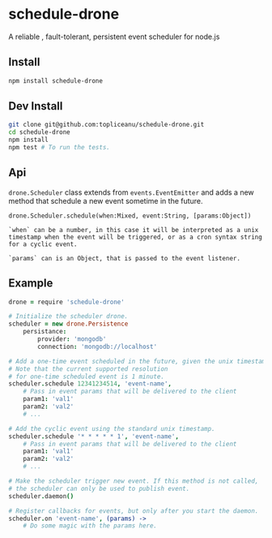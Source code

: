 schedule-drone
==============

A reliable , fault-tolerant, persistent event scheduler for node.js

Install
-------

````bash
npm install schedule-drone
````

Dev Install
-----------

````bash
git clone git@github.com:topliceanu/schedule-drone.git
cd schedule-drone
npm install
npm test # To run the tests.
````

Api
---

`drone.Scheduler` class extends from `events.EventEmitter` and adds a new
method that schedule a new event sometime in the future.

`drone.Scheduler.schedule(when:Mixed, event:String, [params:Object])`

    `when` can be a number, in this case it will be interpreted as a unix
    timestamp when the event will be triggered, or as a cron syntax string
    for a cyclic event.

    `params` can is an Object, that is passed to the event listener.

Example
-------

````coffeescript
drone = require 'schedule-drone'

# Initialize the scheduler drone.
scheduler = new drone.Persistence
    persistance:
        provider: 'mongodb'
        connection: 'mongodb://localhost'

# Add a one-time event scheduled in the future, given the unix timestamp.
# Note that the current supported resolution
# for one-time scheduled event is 1 minute.
scheduler.schedule 12341234514, 'event-name',
    # Pass in event params that will be delivered to the client
    param1: 'val1'
    param2: 'val2'
    # ...

# Add the cyclic event using the standard unix timestamp.
scheduler.schedule '* * * * * 1', 'event-name',
    # Pass in event params that will be delivered to the client
    param1: 'val1'
    param2: 'val2'
    # ...

# Make the scheduler trigger new event. If this method is not called,
# the scheduler can only be used to publish event.
scheduler.daemon()

# Register callbacks for events, but only after you start the daemon.
scheduler.on 'event-name', (params) ->
    # Do some magic with the params here.
````

